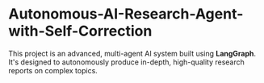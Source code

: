 # Autonomous-AI-Research-Agent-with-Self-Correction
This project is an advanced, multi-agent AI system built using **LangGraph**. It's designed to autonomously produce in-depth, high-quality research reports on complex topics.
